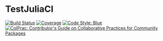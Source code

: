 # TestJuliaCI

[![Build Status](https://github.com/alexriss/TestJuliaCI.jl/actions/workflows/CI.yml/badge.svg?branch=main)](https://github.com/alexriss/TestJuliaCI.jl/actions/workflows/CI.yml?query=branch%3Amain)
[![Coverage](https://codecov.io/gh/alexriss/TestJuliaCI.jl/branch/main/graph/badge.svg)](https://codecov.io/gh/alexriss/TestJuliaCI.jl)
[![Code Style: Blue](https://img.shields.io/badge/code%20style-blue-4495d1.svg)](https://github.com/invenia/BlueStyle)
[![ColPrac: Contributor's Guide on Collaborative Practices for Community Packages](https://img.shields.io/badge/ColPrac-Contributor's%20Guide-blueviolet)](https://github.com/SciML/ColPrac)
